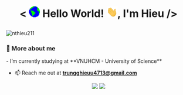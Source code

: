<h1 align="center"> 
 
  **<** 
  <img src="https://raw.githubusercontent.com/nthieu211/nthieu211/main/GIFs/Earth.gif" width="30px">  Hello World! 
  <img src="https://raw.githubusercontent.com/nthieu211/nthieu211/main/GIFs/Hi.gif" width="30px">, I'm Hieu 
  **/>**
</h1>

<p align="left"> <img src="https://komarev.com/ghpvc/?username=nthieu211&label=Profile%20views&color=0e75b6&style=flat" alt="nthieu211" /> </p>


<h3 align="left">🧑 More about me</h3>
- I’m currently studying at **VNUHCM - University of Science**

- 📫 Reach me out at **trungghieuu4713@gmail.com** 


<p align="center"> 
  <img width="49%" src="https://github-readme-stats.vercel.app/api?username=nthieu211&show_icons=true&hide_border=true&title_color=fff&text_color=ddd&icon_color=1CADFB&bg_color=0F2D3D" />
  <img width="49%" src="https://github-readme-streak-stats.herokuapp.com?user=nthieu211&hide_border=true&date_format=M%20j%5B%2C%20Y%5D&background=0F2D3D&stroke=1CADFB&ring=1CADFB&fire=1CADFB&currStreakNum=FFFFFF&sideNums=FFFFFF&currStreakLabel=1CADFB&border=DDDDDD00&sideLabels=DDDDDD&dates=CCCCCC" /> </p>
